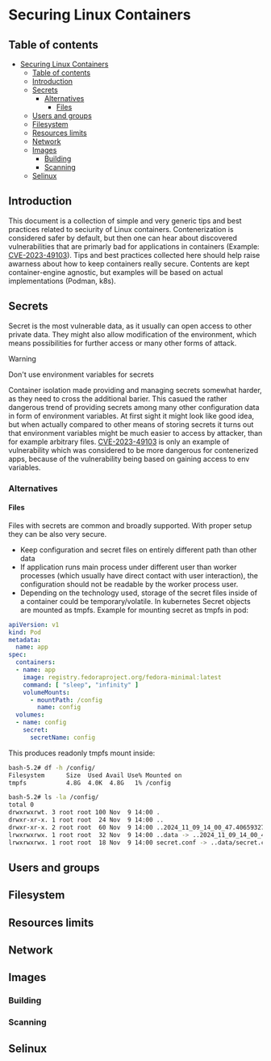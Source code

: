 # Securing Linux Containers

## Table of contents

<!--toc:start-->
- [Securing Linux Containers](#securing-linux-containers)
  - [Table of contents](#table-of-contents)
  - [Introduction](#introduction)
  - [Secrets](#secrets)
    - [Alternatives](#alternatives)
      - [Files](#files)
  - [Users and groups](#users-and-groups)
  - [Filesystem](#filesystem)
  - [Resources limits](#resources-limits)
  - [Network](#network)
  - [Images](#images)
    - [Building](#building)
    - [Scanning](#scanning)
  - [Selinux](#selinux)
<!--toc:end-->

## Introduction

This document is a collection of simple and very generic tips and best
practices related to seciurity of Linux containers. Contenerization is
considered safer by default, but then one can hear about discovered
vulnerabilities that are primarly bad for applications in containers
(Example: [CVE-2023-49103](https://nvd.nist.gov/vuln/detail/CVE-2023-49103)).
Tips and best practices collected here should help raise awarness about
how to keep containers really secure. Contents are kept container-engine
agnostic, but examples will be based on actual implementations (Podman, k8s).

## Secrets

Secret is the most vulnerable data, as it usually can open access to other
private data. They might also allow modification of the environment, which
means possibilities for further access or many other forms of attack.

> [!WARNING]
> Don't use environment variables for secrets

Container isolation made providing and managing secrets somewhat harder, as
they need to cross the additional barier. This casued the rather dangerous
trend of providing secrets among many other configuration data in form of
environment variables. At first sight it might look like good idea, but when
actually compared to other means of storing secrets it turns out that
environment variables might be much easier to access by attacker, than
for example arbitrary files. [CVE-2023-49103](https://nvd.nist.gov/vuln/detail/CVE-2023-49103)
is only an example of vulnerability which was considered to be more
dangerous for contenerized apps, because of the vulnerability
being based on gaining access to env variables.

### Alternatives

#### Files

Files with secrets are common and broadly supported. With proper setup they can
be also very secure.

- Keep configuration and secret files on entirely different path than other data
- If application runs main process under different user than worker processes
(which usually have direct contact with user interaction), the configuration
should not be readable by the worker process user.
- Depending on the technology used, storage of the secret files inside of a
container could be temporary/volatile. In kubernetes Secret objects are mounted
as tmpfs. Example for mounting secret as tmpfs in pod:

```yaml
apiVersion: v1
kind: Pod
metadata:
  name: app
spec:
  containers:
  - name: app
    image: registry.fedoraproject.org/fedora-minimal:latest
    command: [ "sleep", "infinity" ]
    volumeMounts:
      - mountPath: /config
        name: config
  volumes:
  - name: config
    secret:
      secretName: config
```

This produces readonly tmpfs mount inside:

```bash
bash-5.2# df -h /config/
Filesystem      Size  Used Avail Use% Mounted on
tmpfs           4.8G  4.0K  4.8G   1% /config

bash-5.2# ls -la /config/
total 0
drwxrwxrwt. 3 root root 100 Nov  9 14:00 .
drwxr-xr-x. 1 root root  24 Nov  9 14:00 ..
drwxr-xr-x. 2 root root  60 Nov  9 14:00 ..2024_11_09_14_00_47.4065932771
lrwxrwxrwx. 1 root root  32 Nov  9 14:00 ..data -> ..2024_11_09_14_00_47.4065932771
lrwxrwxrwx. 1 root root  18 Nov  9 14:00 secret.conf -> ..data/secret.conf
```

## Users and groups

## Filesystem

## Resources limits

## Network

## Images

### Building

### Scanning

## Selinux

